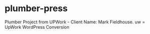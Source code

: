 # plumber-press
Plumber Project from UPWork - Client Name: Mark Fieldhouse. uw = UpWork WordPress Conversion
